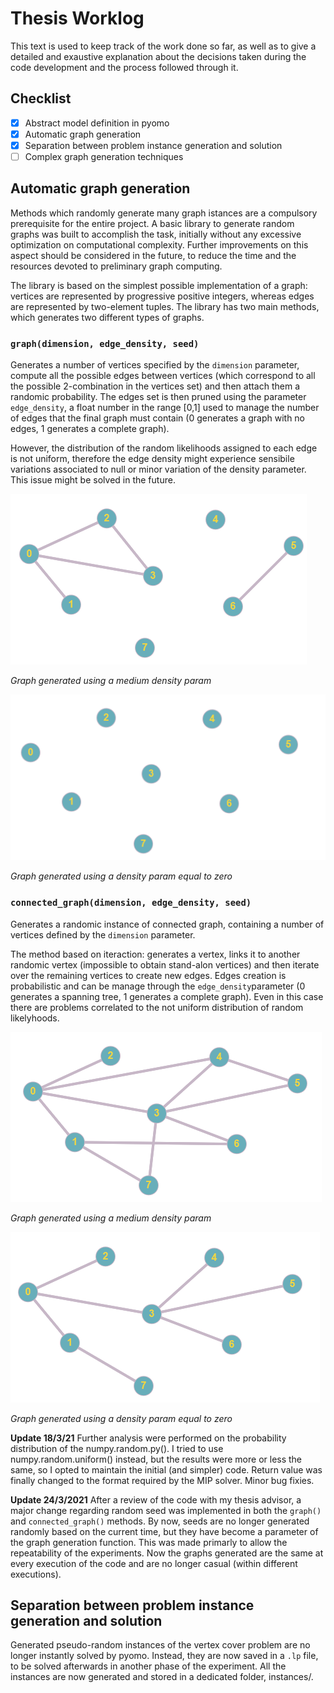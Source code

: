 # Thesis Worklog

This text is used to keep track of the work done so far, as well as to give a detailed and exaustive explanation about the decisions taken during the code development and the process followed through it. 

## Checklist
- [x] Abstract model definition in pyomo
- [x] Automatic graph generation
- [x] Separation between problem instance generation and solution
- [ ] Complex graph generation techniques

## Automatic graph generation
Methods which randomly generate many graph istances are a compulsory prerequisite for the entire project. A basic library to generate random graphs was built to
accomplish the task, initially without any excessive optimization on computational complexity. Further improvements on this aspect should be considered in the future,
to reduce the time and the resources devoted to preliminary graph computing. 

The library is based on the simplest possible implementation of a graph: vertices are represented by progressive positive integers, whereas edges are represented by 
two-element tuples. The library has two main methods, which generates two different types of graphs.

### `graph(dimension, edge_density, seed)` 
Generates a number of vertices specified by the `dimension` parameter, compute all the possible edges between vertices (which correspond to all the possible
2-combination in the vertices set) and then attach them a randomic probability. The edges set is then pruned using the parameter `edge_density`, a float number in the
range \[0,1] used to manage the number of edges that the final graph must contain (0 generates a graph with no edges, 1 generates a complete graph). 

However, the distribution of the random likelihoods assigned to each edge is not uniform, therefore the edge density might experience sensibile variations associated to null or minor variation of the density parameter. This issue might be solved in the future. 

![Graph generated using a medium density param](img/graph1.png "") 

*Graph generated using a medium density param*

![Graph generated using a density param equal to zero](img/graph2.png)


*Graph generated using a density param equal to zero*

### `connected_graph(dimension, edge_density, seed)` 
Generates a randomic instance of connected graph, containing a number of vertices defined by the `dimension` parameter.

The method based on iteraction: generates a vertex, links it to another randomic vertex (impossible to obtain stand-alon vertices) and then iterate over the remaining
vertices to create new edges. Edges creation is probabilistic and can be manage through the `edge_density`parameter (0 generates a spanning tree, 1 generates a 
complete graph). Even in this case there are problems correlated to the not uniform distribution of random likelyhoods.

![Graph generated using a medium density param](img/graph4.png "")

*Graph generated using a medium density param*

![Graph generated using a density param equal to zero](img/graph3.png)

*Graph generated using a density param equal to zero*

**Update 18/3/21**
Further analysis were performed on the probability distribution of the numpy.random.py(). I tried to use numpy.random.uniform() instead, but the results were more or 
less the same, so I opted to maintain the initial (and simpler) code. Return value was finally changed to the format required by the MIP solver. Minor bug fixies.

**Update 24/3/2021**
After a review of the code with my thesis advisor, a major change regarding random seed was implemented in both the `graph()` and `connected_graph()` methods.
By now, seeds are no longer generated randomly based on the current time, but they have become a parameter of the graph generation function. This was made primarly
to allow the repeatability of the experiments. Now the graphs generated are the same at every execution of the code and are no longer casual (within different 
executions). 

## Separation between problem instance generation and solution
Generated pseudo-random instances of the vertex cover problem are no longer instantly solved by pyomo. Instead, they are now saved in a `.lp` file, to be solved
afterwards in another phase of the experiment. All the instances are now generated and stored in a dedicated folder, instances/. 

